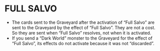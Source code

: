 
# FULL SALVO

*   The cards sent to the Graveyard after the activation of “Full Salvo” are sent to the Graveyard by the effect of “Full Salvo”. They are not a cost. So they are sent when “Full Salvo” resolves, not when it is activated.
*   If you send a “Dark World” monster to the Graveyard for the effect of “Full Salvo”, its effects do not activate because it was not “discarded”.

  